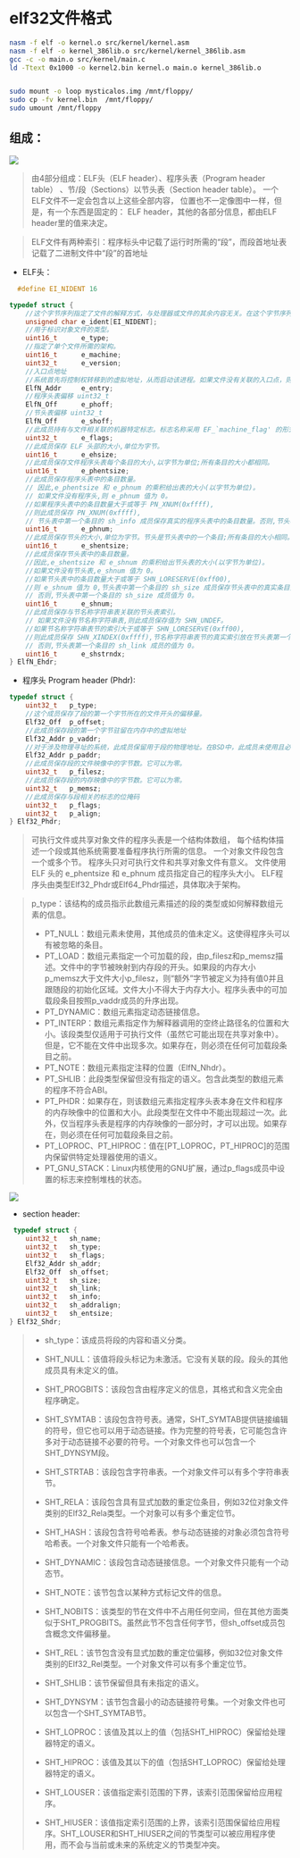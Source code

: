 # elf32文件格式

```bash
nasm -f elf -o kernel.o src/kernel/kernel.asm
nasm -f elf -o kernel_386lib.o src/kernel/kernel_386lib.asm 
gcc -c -o main.o src/kernel/main.c
ld -Ttext 0x1000 -o kernel2.bin kernel.o main.o kernel_386lib.o


sudo mount -o loop mysticalos.img /mnt/floppy/
sudo cp -fv kernel.bin  /mnt/floppy/ 
sudo umount /mnt/floppy
```

## 组成：
![](images/bb36fb0b.png)
>由4部分组成：ELF头（ELF header）、程序头表（Program header table）
、节/段（Sections）以节头表（Section header table）。
一个ELF文件不一定会包含以上这些全部内容， 位置也不一定像图中一样，但是，有一个东西是固定的：
ELF header，其他的各部分信息，都由ELF header里的值来决定。
 
>ELF文件有两种索引：程序标头中记载了运行时所需的“段”，而段首地址表记载了二进制文件中“段”的首地址

- ELF头：

```c
  #define EI_NIDENT 16

typedef struct {
    //这个字节序列指定了文件的解释方式，与处理器或文件的其余内容无关。在这个字节序列中，所有内容都由宏命名，这些宏以 EI_ 前缀开头，可能包含以 ELF 前缀开头的值。
    unsigned char e_ident[EI_NIDENT];
    //用于标识对象文件的类型。
    uint16_t      e_type;
    //指定了单个文件所需的架构。
    uint16_t      e_machine;
    uint32_t      e_version;
    //入口点地址
    //系统首先将控制权转移到的虚拟地址，从而启动该进程。如果文件没有关联的入口点，则此成员保留零。
    ElfN_Addr     e_entry;
    //程序头表偏移 uint32_t
    ElfN_Off      e_phoff;
    //节头表偏移 uint32_t
    ElfN_Off      e_shoff;
    //此成员持有与文件相关联的机器特定标志。标志名称采用 EF_`machine_flag' 的形式。目前没有定义任何标志。
    uint32_t      e_flags;
    //此成员保存 ELF 头部的大小,单位为字节。
    uint16_t      e_ehsize;
    //此成员保存文件程序头表每个条目的大小,以字节为单位;所有条目的大小都相同。
    uint16_t      e_phentsize;
    //此成员保存程序头表中的条目数量。
    // 因此,e_phentsize 和 e_phnum 的乘积给出表的大小(以字节为单位)。
    // 如果文件没有程序头,则 e_phnum 值为 0。
    //如果程序头表中的条目数量大于或等于 PN_XNUM(0xffff),
    //则此成员保存 PN_XNUM(0xffff),
    // 节头表中第一个条目的 sh_info 成员保存真实的程序头表中的条目数量。否则,节头表中第一个条目的 sh_info 成员保存值为 0。
    uint16_t      e_phnum;
    //此成员保存节头的大小,单位为字节。节头是节头表中的一个条目;所有条目的大小相同。
    uint16_t      e_shentsize;
    //此成员保存节头表中的条目数量。
    //因此,e_shentsize 和 e_shnum 的乘积给出节头表的大小(以字节为单位)。
    //如果文件没有节头表,e_shnum 值为 0。
    //如果节头表中的条目数量大于或等于 SHN_LORESERVE(0xff00),
    //则 e_shnum 值为 0,节头表中第一个条目的 sh_size 成员保存节头表中的真实条目数量。
    // 否则,节头表中第一个条目的 sh_size 成员值为 0。
    uint16_t      e_shnum;
    //此成员保存与节名称字符串表关联的节头表索引。
    // 如果文件没有节名称字符串表,则此成员保存值为 SHN_UNDEF。
    //如果节名称字符串表节的索引大于或等于 SHN_LORESERVE(0xff00),
    //则此成员保存 SHN_XINDEX(0xffff),节名称字符串表节的真实索引放在节头表第一个条目的 sh_link 成员中。
    // 否则,节头表第一个条目的 sh_link 成员的值为 0。
    uint16_t      e_shstrndx;
} ElfN_Ehdr;
```

- 程序头 Program header (Phdr):
```c
typedef struct {
    uint32_t   p_type;
    //这个成员保存了段的第一个字节所在的文件开头的偏移量。
    Elf32_Off  p_offset;
    //此成员保存段的第一个字节驻留在内存中的虚拟地址
    Elf32_Addr p_vaddr;
    //对于涉及物理寻址的系统，此成员保留用于段的物理地址。在BSD中，此成员未使用且必须为零。
    Elf32_Addr p_paddr;
    //此成员保存段的文件映像中的字节数。它可以为零。
    uint32_t   p_filesz;
    //此成员保存段的内存映像中的字节数。它可以为零。
    uint32_t   p_memsz;
    //此成员保存与段相关的标志的位掩码
    uint32_t   p_flags;
    uint32_t   p_align;
} Elf32_Phdr;
```
>可执行文件或共享对象文件的程序头表是一个结构体数组，
> 每个结构体描述一个段或其他系统需要准备程序执行所需的信息。
> 一个对象文件段包含一个或多个节。
> 程序头只对可执行文件和共享对象文件有意义。
> 文件使用 ELF 头的 e_phentsize 和 e_phnum 成员指定自己的程序头大小。
> ELF程序头由类型Elf32_Phdr或Elf64_Phdr描述，具体取决于架构。

>p_type：该结构的成员指示此数组元素描述的段的类型或如何解释数组元素的信息。
>
>- PT_NULL：数组元素未使用，其他成员的值未定义。这使得程序头可以有被忽略的条目。
>- PT_LOAD：数组元素指定一个可加载的段，由p_filesz和p_memsz描述。文件中的字节被映射到内存段的开头。如果段的内存大小p_memsz大于文件大小p_filesz，则“额外”字节被定义为持有值0并且跟随段的初始化区域。文件大小不得大于内存大小。程序头表中的可加载段条目按照p_vaddr成员的升序出现。
>- PT_DYNAMIC：数组元素指定动态链接信息。
>- PT_INTERP：数组元素指定作为解释器调用的空终止路径名的位置和大小。该段类型仅适用于可执行文件（虽然它可能出现在共享对象中）。但是，它不能在文件中出现多次。如果存在，则必须在任何可加载段条目之前。
>- PT_NOTE：数组元素指定注释的位置（ElfN_Nhdr）。
>- PT_SHLIB：此段类型保留但没有指定的语义。包含此类型的数组元素的程序不符合ABI。
>- PT_PHDR：如果存在，则该数组元素指定程序头表本身在文件和程序的内存映像中的位置和大小。此段类型在文件中不能出现超过一次。此外，仅当程序头表是程序的内存映像的一部分时，才可以出现。如果存在，则必须在任何可加载段条目之前。
>- PT_LOPROC、PT_HIPROC：值在[PT_LOPROC，PT_HIPROC]的范围内保留供特定处理器使用的语义。
>- PT_GNU_STACK：Linux内核使用的GNU扩展，通过p_flags成员中设置的标志来控制堆栈的状态。

![](images/4cc71c21.png)

- section header:

```c
 typedef struct {
    uint32_t   sh_name;
    uint32_t   sh_type;
    uint32_t   sh_flags;
    Elf32_Addr sh_addr;
    Elf32_Off  sh_offset;
    uint32_t   sh_size;
    uint32_t   sh_link;
    uint32_t   sh_info;
    uint32_t   sh_addralign;
    uint32_t   sh_entsize;
} Elf32_Shdr;
```

>- sh_type：该成员将段的内容和语义分类。
>
>- SHT_NULL：该值将段头标记为未激活。它没有关联的段。段头的其他成员具有未定义的值。
>
>- SHT_PROGBITS：该段包含由程序定义的信息，其格式和含义完全由程序确定。
>
>- SHT_SYMTAB：该段包含符号表。通常，SHT_SYMTAB提供链接编辑的符号，但它也可以用于动态链接。作为完整的符号表，它可能包含许多对于动态链接不必要的符号。一个对象文件也可以包含一个SHT_DYNSYM段。
>
>- SHT_STRTAB：该段包含字符串表。一个对象文件可以有多个字符串表节。
>
>- SHT_RELA：该段包含具有显式加数的重定位条目，例如32位对象文件类别的Elf32_Rela类型。一个对象可以有多个重定位节。
>
>- SHT_HASH：该段包含符号哈希表。参与动态链接的对象必须包含符号哈希表。一个对象文件只能有一个哈希表。
>
>- SHT_DYNAMIC：该段包含动态链接信息。一个对象文件只能有一个动态节。
>
>- SHT_NOTE：该节包含以某种方式标记文件的信息。
>
>- SHT_NOBITS：该类型的节在文件中不占用任何空间，但在其他方面类似于SHT_PROGBITS。虽然此节不包含任何字节，但sh_offset成员包含概念文件偏移量。
>
>- SHT_REL：该节包含没有显式加数的重定位偏移，例如32位对象文件类别的Elf32_Rel类型。一个对象文件可以有多个重定位节。
>
>- SHT_SHLIB：该节保留但具有未指定的语义。
>
>- SHT_DYNSYM：该节包含最小的动态链接符号集。一个对象文件也可以包含一个SHT_SYMTAB节。
>
>- SHT_LOPROC：该值及其以上的值（包括SHT_HIPROC）保留给处理器特定的语义。
>
>- SHT_HIPROC：该值及其以下的值（包括SHT_LOPROC）保留给处理器特定的语义。
>
>- SHT_LOUSER：该值指定索引范围的下界，该索引范围保留给应用程序。
>
>- SHT_HIUSER：该值指定索引范围的上界，该索引范围保留给应用程序。SHT_LOUSER和SHT_HIUSER之间的节类型可以被应用程序使用，而不会与当前或未来的系统定义的节类型冲突。